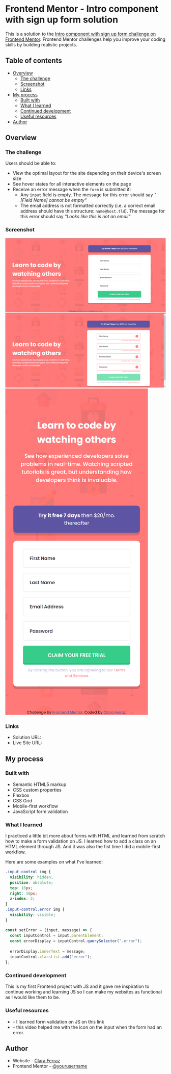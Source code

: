 # Frontend Mentor - Intro component with sign up form solution

This is a solution to the [Intro component with sign up form challenge on Frontend Mentor](https://www.frontendmentor.io/challenges/intro-component-with-signup-form-5cf91bd49edda32581d28fd1). Frontend Mentor challenges help you improve your coding skills by building realistic projects.

## Table of contents

- [Overview](#overview)
  - [The challenge](#the-challenge)
  - [Screenshot](#screenshot)
  - [Links](#links)
- [My process](#my-process)
  - [Built with](#built-with)
  - [What I learned](#what-i-learned)
  - [Continued development](#continued-development)
  - [Useful resources](#useful-resources)
- [Author](#author)

## Overview

### The challenge

Users should be able to:

- View the optimal layout for the site depending on their device's screen size
- See hover states for all interactive elements on the page
- Receive an error message when the `form` is submitted if:
  - Any `input` field is empty. The message for this error should say _"[Field Name] cannot be empty"_
  - The email address is not formatted correctly (i.e. a correct email address should have this structure: `name@host.tld`). The message for this error should say _"Looks like this is not an email"_

### Screenshot

![](images/screenshot-desktop.png)
![](images/screenshot-error.png)
![](images/screenshot-mobile.png)

### Links

- Solution URL: [](https://github.com/claraferraz/intro-component-with-signup-form)
- Live Site URL: [](https://claraferraz.github.io/intro-component-with-signup-form/)

## My process

### Built with

- Semantic HTML5 markup
- CSS custom properties
- Flexbox
- CSS Grid
- Mobile-first workflow
- JavaScript form validation

### What I learned

I practiced a little bit more about forms with HTML and learned from scratch how to make a form validation on JS. I learned how to add a class on an HTML element through JS. And it was also the fist time I did a mobile-first workflow.

Here are some examples on what I've learned:

```css
.input-control img {
  visibility: hidden;
  position: absolute;
  top: 16px;
  right: 16px;
  z-index: 2;
}
.input-control.error img {
  visibility: visible;
}
```

```js
const setError = (input, message) => {
  const inputControl = input.parentElement;
  const errorDisplay = inputControl.querySelector(".error");

  errorDisplay.innerText = message;
  inputControl.classList.add("error");
};
```

### Continued development

This is my first Frontend project with JS and it gave me inspiration to continue working and learning JS so I can make my websites as functional as I would like them to be.

### Useful resources

- [](https://dev.to/javascriptacademy/form-validation-using-javascript-34je) - I learned form validation on JS on this link
- [](https://www.youtube.com/watch?v=rsd4FNGTRBw) - this video helped me with the icon on the input when the form had an error.

## Author

- Website - [Clara Ferraz](https://github.com/claraferraz)
- Frontend Mentor - [@yourusername](https://www.frontendmentor.io/profile/claraferraz)
